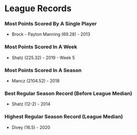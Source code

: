 # League Records

### Most Points Scored By A Single Player
* Brock - Payton Manning (69.28) - 2013

### Most Points Scored In A Week
* Shatz (225.32) - 2019 - Week 5

### Most Points Scored In A Season
* Mancz (2104.52) - 2018

### Best Regular Season Record (Before League Median)
* Shatz (12-2) - 2014

### Highest Regular Season Record (League Median)
* Divey (16.5) - 2020
